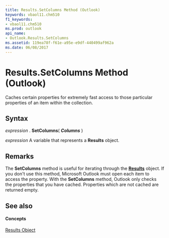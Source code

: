```yaml
---
title: Results.SetColumns Method (Outlook)
keywords: vbaol11.chm510
f1_keywords:
- vbaol11.chm510
ms.prod: outlook
api_name:
- Outlook.Results.SetColumns
ms.assetid: 119ea78f-f61e-a95e-e9df-440499af962a
ms.date: 06/08/2017
---
```



# Results.SetColumns Method (Outlook)

Caches certain properties for extremely fast access to those particular properties of an item within the collection. 


## Syntax

 _expression_ . **SetColumns**( **_Columns_** )

 _expression_ A variable that represents a **Results** object.


## Remarks

The  **SetColumns** method is useful for iterating through the **[Results](results-object-outlook.md)** object. If you don't use this method, Microsoft Outlook must open each item to access the property. With the **SetColumns** method, Outlook only checks the properties that you have cached. Properties which are not cached are returned empty.


## See also


#### Concepts


[Results Object](results-object-outlook.md)

